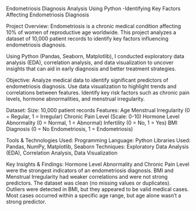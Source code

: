 Endometriosis Diagnosis Analysis Using Python
-Identifying Key Factors Affecting Endometriosis Diagnosis

Project Overview:
Endometriosis is a chronic medical condition affecting 10% of women of reproductive age worldwide. 
This project analyzes a dataset of 10,000 patient records to identify key factors influencing endometriosis diagnosis.

Using Python (Pandas, Seaborn, Matplotlib), I conducted exploratory data analysis (EDA), correlation analysis, and data visualization to uncover insights 
that can aid in early diagnosis and better treatment strategies.

Objective:
Analyze medical data to identify significant predictors of endometriosis diagnosis.
Use data visualization to highlight trends and correlations between features.
Identify key risk factors such as chronic pain levels, hormone abnormalities, and menstrual irregularity.

Dataset:
Size: 10,000 patient records
Features:
Age
Menstrual Irregularity (0 = Regular, 1 = Irregular)
Chronic Pain Level (Scale: 0-10)
Hormone Level Abnormality (0 = Normal, 1 = Abnormal)
Infertility (0 = No, 1 = Yes)
BMI
Diagnosis (0 = No Endometriosis, 1 = Endometriosis)

Tools & Technologies Used:
Programming Language: Python
Libraries Used: Pandas, NumPy, Matplotlib, Seaborn
Techniques: Exploratory Data Analysis (EDA), Correlation Analysis, Data Visualization

Key Insights & Findings:
Hormone Level Abnormality and Chronic Pain Level were the strongest indicators of an endometriosis diagnosis.
BMI and Menstrual Irregularity had weaker correlations and were not strong predictors.
The dataset was clean (no missing values or duplicates).
Outliers were detected in BMI, but they appeared to be valid medical cases.
Most cases occurred within a specific age range, but age alone wasn’t a strong predictor.


